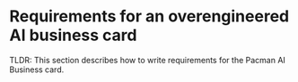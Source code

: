 # Requirements for an overengineered AI business card
TLDR: This section describes how to write requirements for the Pacman AI Business card.
